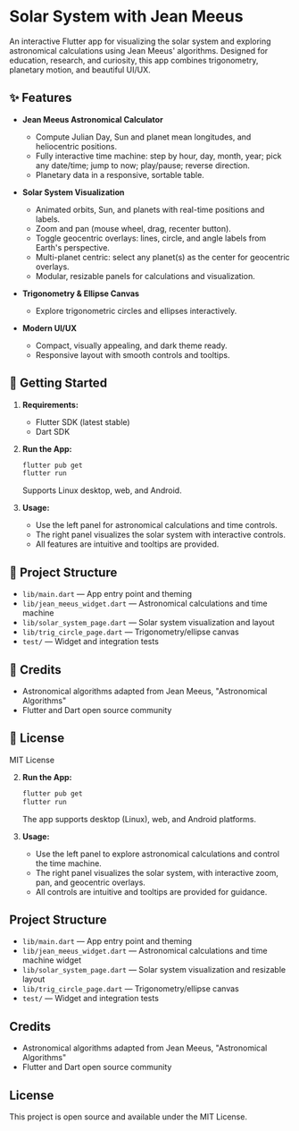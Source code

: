 


# Solar System with Jean Meeus

An interactive Flutter app for visualizing the solar system and exploring astronomical calculations using Jean Meeus' algorithms. Designed for education, research, and curiosity, this app combines trigonometry, planetary motion, and beautiful UI/UX.

## ✨ Features

- **Jean Meeus Astronomical Calculator**
  - Compute Julian Day, Sun and planet mean longitudes, and heliocentric positions.
  - Fully interactive time machine: step by hour, day, month, year; pick any date/time; jump to now; play/pause; reverse direction.
  - Planetary data in a responsive, sortable table.

- **Solar System Visualization**
  - Animated orbits, Sun, and planets with real-time positions and labels.
  - Zoom and pan (mouse wheel, drag, recenter button).
  - Toggle geocentric overlays: lines, circle, and angle labels from Earth's perspective.
  - Multi-planet centric: select any planet(s) as the center for geocentric overlays.
  - Modular, resizable panels for calculations and visualization.

- **Trigonometry & Ellipse Canvas**
  - Explore trigonometric circles and ellipses interactively.

- **Modern UI/UX**
  - Compact, visually appealing, and dark theme ready.
  - Responsive layout with smooth controls and tooltips.

## 🚀 Getting Started

1. **Requirements:**
   - Flutter SDK (latest stable)
   - Dart SDK

2. **Run the App:**
   ```bash
   flutter pub get
   flutter run
   ```
   Supports Linux desktop, web, and Android.

3. **Usage:**
   - Use the left panel for astronomical calculations and time controls.
   - The right panel visualizes the solar system with interactive controls.
   - All features are intuitive and tooltips are provided.

## 📁 Project Structure

- `lib/main.dart` — App entry point and theming
- `lib/jean_meeus_widget.dart` — Astronomical calculations and time machine
- `lib/solar_system_page.dart` — Solar system visualization and layout
- `lib/trig_circle_page.dart` — Trigonometry/ellipse canvas
- `test/` — Widget and integration tests

## 📝 Credits
- Astronomical algorithms adapted from Jean Meeus, "Astronomical Algorithms"
- Flutter and Dart open source community

## 📄 License
MIT License

2. **Run the App:**
   ```bash
   flutter pub get
   flutter run
   ```
   The app supports desktop (Linux), web, and Android platforms.

3. **Usage:**
   - Use the left panel to explore astronomical calculations and control the time machine.
   - The right panel visualizes the solar system, with interactive zoom, pan, and geocentric overlays.
   - All controls are intuitive and tooltips are provided for guidance.

## Project Structure

- `lib/main.dart` — App entry point and theming
- `lib/jean_meeus_widget.dart` — Astronomical calculations and time machine widget
- `lib/solar_system_page.dart` — Solar system visualization and resizable layout
- `lib/trig_circle_page.dart` — Trigonometry/ellipse canvas
- `test/` — Widget and integration tests

## Credits
- Astronomical algorithms adapted from Jean Meeus, "Astronomical Algorithms"
- Flutter and Dart open source community

## License
This project is open source and available under the MIT License.
